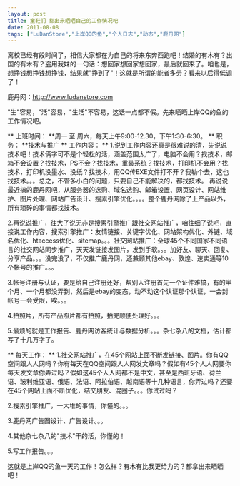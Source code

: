 ```yaml
---
layout: post
title: 童鞋们 都出来晒晒自己的工作情况吧		
date: 2011-08-08
tags: ["LuDanStore","上岸QQ的鱼","个人日志","动态","鹿丹网"]
---
```


离校已经有段时间了，相信大家都在为自己的将来东奔西跑吧！结婚的有木有？出国的有木有？盗用我妹的一句话：想回家想回家想回家，最后就回来了。咱也是，想挣钱想挣钱想挣钱，结果就"挣到了"！这就是所谓的能者多劳？看来以后得低调了！

鹿丹网：http://www.ludanstore.com

"生"容易，"活"容易，"生活"不容易，这话一点都不假。先来晒晒上岸QQ的鱼的工作情况吧。

** 上班时间： **周一 至 周六，每天上午9:00-12.30，下午1:30-6:30。
** 职务： **技术与推广
** 工作内容： **
1.说到工作内容还真是很难说的清，先说说技术吧！技术俩字可不是个轻松的活，涵盖范围太广了，电脑不会用？找技术，邮箱不会设置？找技术，PS不会？找技术，重装系统？找技术，打印机不会用？找技术，打印机没墨水、没纸？找技术，用QQ传EXE文件打不开？我勒个去，这也找技术。。。总之，不管多小白的问题，只要自己不能解决的，都找技术。
再说说最近搞的鹿丹网吧，从服务器的选购、域名选购、邮箱设置、网页设计、网站维护、图片处理、网站广告设计、搜索引擎优化。。。。整个鹿丹网除了上产品以外，所有琐碎的事情都找技术。

2.再说说推广，往大了说无非是搜索引擎推广跟社交网站推广，咱往细了说吧，直接说工作内容，搜索引擎推广：友情链接、关键字优化、网站架构优化、外链、域名优化、htaccess优化、sitemap。。。社交网站推广：全球45个不同国家不同语言的社交网站同步推广，天天发链接发图片，发到手软。。。加好友、聊天、回复、分享产品。。。没完没了，不仅推广鹿丹网，还兼顾其他ebay、敦煌、速卖通等10个帐号的推广。。。

3.帐号注册与认证，要是给自己注册还好，帮别人注册首先一个证件难搞，有的半个月、一个月都没弄到，然后是ebay的变态，动不动这个认证那个认证，一会封帐号一会受限，唉。。。

4.拍照片，所有产品照片都有拍照，拍完顺便处理好。。。

5.最烦的就是工作报告、鹿丹网访客统计与数据分析。。。杂七杂八的文档，估计都写了十几万字了。

** 每天工作： **
1.社交网站推广，在45个网站上面不断发链接、图片。你有QQ空间跟人人网吗？你有每天在QQ空间跟人人网发文章吗？假如有45个人人网要你每天发文章你弄过吗？假如这45个人人网都不是中文，甚至是西班牙语、荷兰语、玻利维亚语、俄语、法语、阿拉伯语、越南语等十几种语言，你弄过吗？还要在45个网站上面不断优化，结交朋友、混圈子。。。你试过吗？

2.搜索引擎推广，一大堆的事情，你懂的。。。

3.鹿丹网广告图设计、广告设计。。。

4.其他杂七杂八的"技术"干的活，你懂的！

5.写工作报告。。。

这就是上岸QQ的鱼一天的工作！怎么样？有木有比我更给力的？都拿出来晒晒吧！		